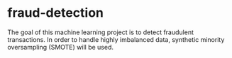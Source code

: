 # fraud-detection
The goal of this machine learning project is to detect fraudulent transactions. In order to handle highly imbalanced data, synthetic minority oversampling (SMOTE) will be used.
